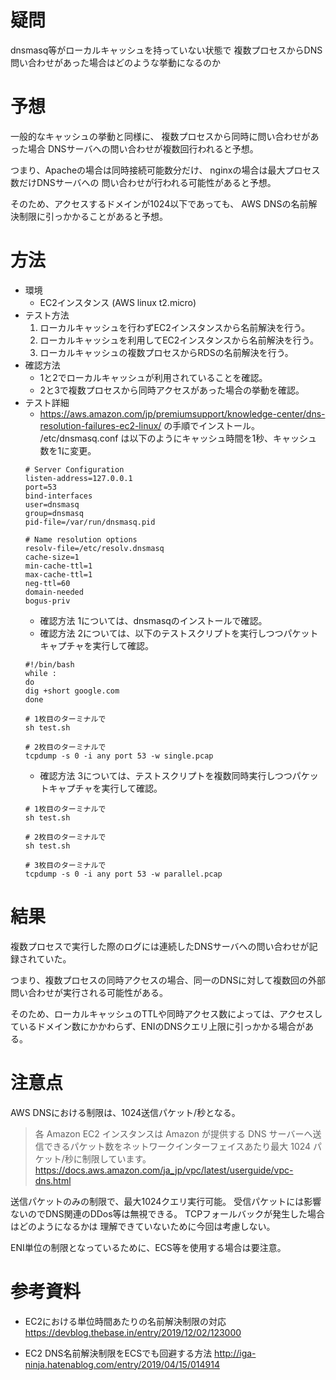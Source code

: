 # 疑問
dnsmasq等がローカルキャッシュを持っていない状態で
複数プロセスからDNS問い合わせがあった場合はどのような挙動になるのか

# 予想
一般的なキャッシュの挙動と同様に、
複数プロセスから同時に問い合わせがあった場合
DNSサーバへの問い合わせが複数回行われると予想。

つまり、Apacheの場合は同時接続可能数分だけ、
nginxの場合は最大プロセス数だけDNSサーバへの
問い合わせが行われる可能性があると予想。

そのため、アクセスするドメインが1024以下であっても、
AWS DNSの名前解決制限に引っかかることがあると予想。

# 方法
- 環境
  - EC2インスタンス (AWS linux t2.micro) 
- テスト方法
  1. ローカルキャッシュを行わずEC2インスタンスから名前解決を行う。
  1. ローカルキャッシュを利用してEC2インスタンスから名前解決を行う。
  1. ローカルキャッシュの複数プロセスからRDSの名前解決を行う。
- 確認方法
  - 1と2でローカルキャッシュが利用されていることを確認。
  - 2と3で複数プロセスから同時アクセスがあった場合の挙動を確認。
- テスト詳細
  - https://aws.amazon.com/jp/premiumsupport/knowledge-center/dns-resolution-failures-ec2-linux/ の手順でインストール。
  /etc/dnsmasq.conf は以下のようにキャッシュ時間を1秒、キャッシュ数を1に変更。
  ```
  # Server Configuration
  listen-address=127.0.0.1
  port=53
  bind-interfaces
  user=dnsmasq
  group=dnsmasq
  pid-file=/var/run/dnsmasq.pid
  
  # Name resolution options
  resolv-file=/etc/resolv.dnsmasq
  cache-size=1
  min-cache-ttl=1
  max-cache-ttl=1
  neg-ttl=60
  domain-needed
  bogus-priv
  ```
  - 確認方法 1については、dnsmasqのインストールで確認。
  - 確認方法 2については、以下のテストスクリプトを実行しつつパケットキャプチャを実行して確認。
  ```
  #!/bin/bash
  while :
  do
  dig +short google.com
  done
  ```
  ```
  # 1枚目のターミナルで
  sh test.sh

  # 2枚目のターミナルで
  tcpdump -s 0 -i any port 53 -w single.pcap
  ```
  - 確認方法 3については、テストスクリプトを複数同時実行しつつパケットキャプチャを実行して確認。
  ```
  # 1枚目のターミナルで
  sh test.sh

  # 2枚目のターミナルで
  sh test.sh

  # 3枚目のターミナルで
  tcpdump -s 0 -i any port 53 -w parallel.pcap
  ```

# 結果
複数プロセスで実行した際のログには連続したDNSサーバへの問い合わせが記録されていた。

つまり、複数プロセスの同時アクセスの場合、同一のDNSに対して複数回の外部問い合わせが実行される可能性がある。

そのため、ローカルキャッシュのTTLや同時アクセス数によっては、アクセスしているドメイン数にかかわらず、ENIのDNSクエリ上限に引っかかる場合がある。

# 注意点
AWS DNSにおける制限は、1024送信パケット/秒となる。

>各 Amazon EC2 インスタンスは Amazon が提供する DNS サーバーへ送信できるパケット数をネットワークインターフェイスあたり最大 1024 パケット/秒に制限しています。
https://docs.aws.amazon.com/ja_jp/vpc/latest/userguide/vpc-dns.html

送信パケットのみの制限で、最大1024クエリ実行可能。
受信パケットには影響ないのでDNS関連のDDos等は無視できる。
TCPフォールバックが発生した場合はどのようになるかは
理解できていないために今回は考慮しない。

ENI単位の制限となっているために、ECS等を使用する場合は要注意。

# 参考資料
- EC2における単位時間あたりの名前解決制限の対応
https://devblog.thebase.in/entry/2019/12/02/123000

- EC2 DNS名前解決制限をECSでも回避する方法
http://iga-ninja.hatenablog.com/entry/2019/04/15/014914